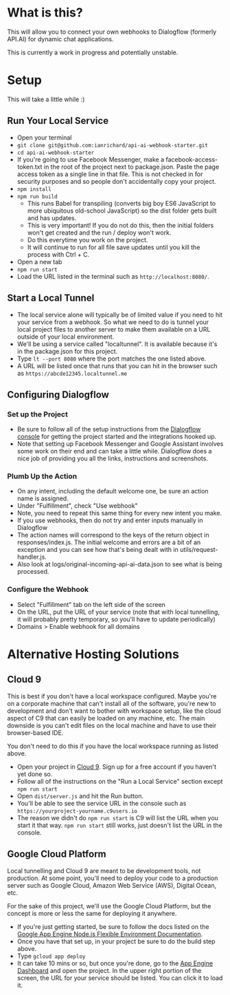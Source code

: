 # What is this?

This will allow you to connect your own webhooks to Dialogflow (formerly API.AI) for dynamic chat applications.

This is currently a work in progress and potentially unstable.

# Setup

This will take a little while :)

## Run Your Local Service

- Open your terminal
- `git clone git@github.com:ianrichard/api-ai-webhook-starter.git`
- `cd api-ai-webhook-starter`
- If you're going to use Facebook Messenger, make a facebook-access-token.txt in the root of the project next to package.json.  Paste the page access token as a single line in that file.  This is not checked in for security purposes and so people don't accidentally copy your project.
- `npm install`
- `npm run build`
    - This runs Babel for transpiling (converts big boy ES6 JavaScript to more ubiquitous old-school JavaScript) so the dist folder gets built and has updates.
    - This is very important!  If you do not do this, then the initial folders won't get created and the run / deploy won't work.  
    - Do this everytime you work on the project.
    - It will continue to run for all file save updates until you kill the process with Ctrl + C.
- Open a new tab
- `npm run start`
- Load the URL listed in the terminal such as `http://localhost:8080/`.  

## Start a Local Tunnel

- The local service alone will typically be of limited value if you need to hit your service from a webhook.  So what we need to do is tunnel your local project files to another server to make them available on a URL outside of your local environment.
- We'll be using a service called "localtunnel".  It is available because it's in the package.json for this project.
- Type `lt --port 8080` where the port matches the one listed above.
- A URL will be listed once that runs that you can hit in the browser such as `https://abcde12345.localtunnel.me`

## Configuring Dialogflow

### Set up the Project
- Be sure to follow all of the setup instructions from the [Dialogflow console](http://console.Dialogflow) for getting the project started and the integrations hooked up.
- Note that setting up Facebook Messenger and Google Assistant involves some work on their end and can take a little while.  Dialogflow does a nice job of providing you all the links, instructions and screenshots.

### Plumb Up the Action
- On any intent, including the default welcome one, be sure an action name is assigned.
- Under "Fulfillment", check "Use webhook"
- Note, you need to repeat this same thing for every new intent you make.
- If you use webhooks, then do not try and enter inputs manually in Dialogflow
- The action names will correspond to the keys of the return object in responses/index.js.  The initial welcome and errors are a bit of an exception and you can see how that's being dealt with in utils/request-handler.js.
- Also look at logs/original-incoming-api-ai-data.json to see what is being processed.

### Configure the Webhook
- Select "Fulfillment" tab on the left side of the screen
- On the URL, put the URL of your service (note that with local tunnelling, it will probably pretty temporary, so you'll have to update periodically)
- Domains > Enable webhook for all domains

# Alternative Hosting Solutions

## Cloud 9

This is best if you don't have a local workspace configured.  Maybe you're on a corporate machine that can't install all of the software, you're new to development and don't want to bother with workspace setup, like the cloud aspect of C9 that can easily be loaded on any machine, etc.  The main downside is you can't edit files on the local machine and have to use their browser-based IDE.

You don't need to do this if you have the local workspace running as listed above.

- Open your project in [Cloud 9](https://c9.io). Sign up for a free account if you haven't yet done so.
- Follow all of the instructions on the "Run a Local Service" section except `npm run start`
- Open `dist/server.js` and hit the Run button.  
- You'll be able to see the service URL in the console such as `https://yourproject-yourname.c9users.io`
- The reason we didn't do `npm run start` is C9 will list the URL when you start it that way.  `npm run start` still works, just doesn't list the URL in the console.

## Google Cloud Platform

Local tunnelling and Cloud 9 are meant to be development tools, not production.  At some point, you'll need to deploy your code to a production server such as Google Cloud, Amazon Web Service (AWS), Digital Ocean, etc.

For the sake of this project, we'll use the Google Cloud Platform, but the concept is more or less the same for deploying it anywhere.

- If you're just getting started, be sure to follow the docs listed on the [Google App Engine Node.js Flexible Environment Documentation](https://cloud.google.com/appengine/docs/flexible/nodejs/).
- Once you have that set up, in your project be sure to do the build step above.
- Type `gcloud app deploy`
- It can take 10 mins or so, but once you're done, go to the [App Engine Dashboard](https://console.cloud.google.com/appengine) and open the project.  In the upper right portion of the screen, the URL for your service should be listed.  You can click it to load it.

